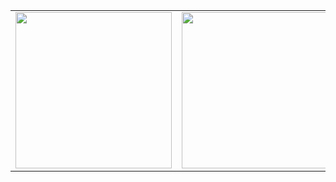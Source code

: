 <table>
<tr>
<td><img height=250 src="https://github-readme-stats.vercel.app/api/top-langs/?username=Eric-Leal&layout=compact&theme=github_dark&hide_border=true" /></td>
<td><img height=250 src="https://github-readme-activity-graph.vercel.app/graph?username=Eric-Leal&theme=github-dark&hide_border=true" /></td>
</tr>
</table>